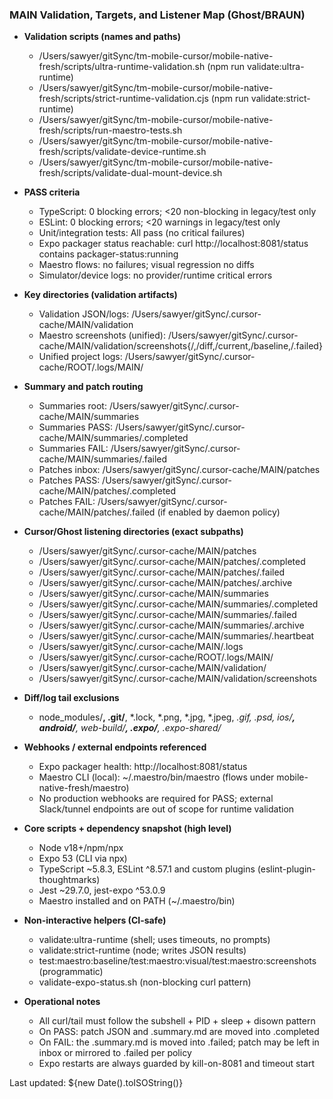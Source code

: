 ### MAIN Validation, Targets, and Listener Map (Ghost/BRAUN)

- **Validation scripts (names and paths)**
  - /Users/sawyer/gitSync/tm-mobile-cursor/mobile-native-fresh/scripts/ultra-runtime-validation.sh (npm run validate:ultra-runtime)
  - /Users/sawyer/gitSync/tm-mobile-cursor/mobile-native-fresh/scripts/strict-runtime-validation.cjs (npm run validate:strict-runtime)
  - /Users/sawyer/gitSync/tm-mobile-cursor/mobile-native-fresh/scripts/run-maestro-tests.sh
  - /Users/sawyer/gitSync/tm-mobile-cursor/mobile-native-fresh/scripts/validate-device-runtime.sh
  - /Users/sawyer/gitSync/tm-mobile-cursor/mobile-native-fresh/scripts/validate-dual-mount-device.sh

- **PASS criteria**
  - TypeScript: 0 blocking errors; <20 non-blocking in legacy/test only
  - ESLint: 0 blocking errors; <20 warnings in legacy/test only
  - Unit/integration tests: All pass (no critical failures)
  - Expo packager status reachable: curl http://localhost:8081/status contains packager-status:running
  - Maestro flows: no failures; visual regression no diffs
  - Simulator/device logs: no provider/runtime critical errors

- **Key directories (validation artifacts)**
  - Validation JSON/logs: /Users/sawyer/gitSync/.cursor-cache/MAIN/validation
  - Maestro screenshots (unified): /Users/sawyer/gitSync/.cursor-cache/MAIN/validation/screenshots{/,/diff,/current,/baseline,/.failed}
  - Unified project logs: /Users/sawyer/gitSync/.cursor-cache/ROOT/.logs/MAIN/

- **Summary and patch routing**
  - Summaries root: /Users/sawyer/gitSync/.cursor-cache/MAIN/summaries
  - Summaries PASS: /Users/sawyer/gitSync/.cursor-cache/MAIN/summaries/.completed
  - Summaries FAIL: /Users/sawyer/gitSync/.cursor-cache/MAIN/summaries/.failed
  - Patches inbox: /Users/sawyer/gitSync/.cursor-cache/MAIN/patches
  - Patches PASS: /Users/sawyer/gitSync/.cursor-cache/MAIN/patches/.completed
  - Patches FAIL: /Users/sawyer/gitSync/.cursor-cache/MAIN/patches/.failed (if enabled by daemon policy)

- **Cursor/Ghost listening directories (exact subpaths)**
  - /Users/sawyer/gitSync/.cursor-cache/MAIN/patches
  - /Users/sawyer/gitSync/.cursor-cache/MAIN/patches/.completed
  - /Users/sawyer/gitSync/.cursor-cache/MAIN/patches/.failed
  - /Users/sawyer/gitSync/.cursor-cache/MAIN/patches/.archive
  - /Users/sawyer/gitSync/.cursor-cache/MAIN/summaries
  - /Users/sawyer/gitSync/.cursor-cache/MAIN/summaries/.completed
  - /Users/sawyer/gitSync/.cursor-cache/MAIN/summaries/.failed
  - /Users/sawyer/gitSync/.cursor-cache/MAIN/summaries/.archive
  - /Users/sawyer/gitSync/.cursor-cache/MAIN/summaries/.heartbeat
  - /Users/sawyer/gitSync/.cursor-cache/MAIN/.logs
  - /Users/sawyer/gitSync/.cursor-cache/ROOT/.logs/MAIN/
  - /Users/sawyer/gitSync/.cursor-cache/MAIN/validation/
  - /Users/sawyer/gitSync/.cursor-cache/MAIN/validation/screenshots

- **Diff/log tail exclusions**
  - node_modules/**, .git/**, *.lock, *.png, *.jpg, *.jpeg, *.gif, *.psd, ios/**, android/**, web-build/**, .expo/**, .expo-shared/**

- **Webhooks / external endpoints referenced**
  - Expo packager health: http://localhost:8081/status
  - Maestro CLI (local): ~/.maestro/bin/maestro (flows under mobile-native-fresh/maestro)
  - No production webhooks are required for PASS; external Slack/tunnel endpoints are out of scope for runtime validation

- **Core scripts + dependency snapshot (high level)**
  - Node v18+/npm/npx
  - Expo 53 (CLI via npx)
  - TypeScript ~5.8.3, ESLint ^8.57.1 and custom plugins (eslint-plugin-thoughtmarks)
  - Jest ~29.7.0, jest-expo ^53.0.9
  - Maestro installed and on PATH (~/.maestro/bin)

- **Non-interactive helpers (CI-safe)**
  - validate:ultra-runtime (shell; uses timeouts, no prompts)
  - validate:strict-runtime (node; writes JSON results)
  - test:maestro:baseline/test:maestro:visual/test:maestro:screenshots (programmatic)
  - validate-expo-status.sh (non-blocking curl pattern)

- **Operational notes**
  - All curl/tail must follow the subshell + PID + sleep + disown pattern
  - On PASS: patch JSON and .summary.md are moved into .completed
  - On FAIL: the .summary.md is moved into .failed; patch may be left in inbox or mirrored to .failed per policy
  - Expo restarts are always guarded by kill-on-8081 and timeout start

Last updated: ${new Date().toISOString()}


